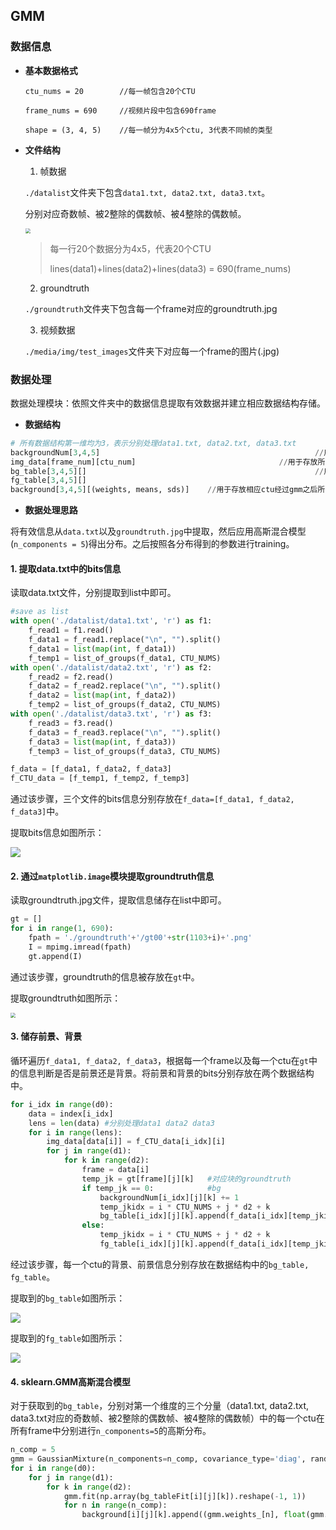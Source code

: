 ## GMM

### 数据信息

* **基本数据格式**

  `ctu_nums = 20        //每一帧包含20个CTU `

  `frame_nums = 690     //视频片段中包含690frame`

  `shape = (3, 4, 5)    //每一帧分为4x5个ctu, 3代表不同帧的类型 `

* **文件结构**

  1. 帧数据

  `./datalist`文件夹下包含`data1.txt, data2.txt, data3.txt`。

  分别对应奇数帧、被2整除的偶数帧、被4整除的偶数帧。

  <img src="http://q4alsq26d.bkt.clouddn.com/2B713EF9-2FE6-458C-A118-27DC8567CCBB.png" style="zoom:50%;" />

  > 每一行20个数据分为4x5，代表20个CTU
  >
  > lines(data1)+lines(data2)+lines(data3) = 690(frame_nums)

  2. groundtruth

  `./groundtruth`文件夹下包含每一个frame对应的groundtruth.jpg

  3. 视频数据

  `./media/img/test_images`文件夹下对应每一个frame的图片(.jpg)

### 数据处理

数据处理模块：依照文件夹中的数据信息提取有效数据并建立相应数据结构存储。

* **数据结构**

```python
# 所有数据结构第一维均为3，表示分别处理data1.txt, data2.txt, data3.txt
backgroundNum[3,4,5] 												//用于存放相应ctu中所含背景的个数
img_data[frame_num][ctu_num]								//用于存放所有frame中所有ctu的bits数
bg_table[3,4,5][] 													//用于存放相应ctu的所有背景bits数
fg_table[3,4,5][]														//用于存放相应ctu的所有前景bits数
background[3,4,5][(weights, means, sds)]    //用于存放相应ctu经过gmm之后所有分布的参数
```

* **数据处理思路**

将有效信息从`data.txt`以及`groundtruth.jpg`中提取，然后应用高斯混合模型(`n_components = 5`)得出分布。之后按照各分布得到的参数进行training。

#### 1. 提取data.txt中的bits信息

读取data.txt文件，分别提取到list中即可。

```python
#save as list
with open('./datalist/data1.txt', 'r') as f1:
    f_read1 = f1.read()
    f_data1 = f_read1.replace("\n", "").split()
    f_data1 = list(map(int, f_data1))
    f_temp1 = list_of_groups(f_data1, CTU_NUMS)
with open('./datalist/data2.txt', 'r') as f2:
    f_read2 = f2.read()
    f_data2 = f_read2.replace("\n", "").split()
    f_data2 = list(map(int, f_data2))
    f_temp2 = list_of_groups(f_data2, CTU_NUMS)
with open('./datalist/data3.txt', 'r') as f3:
    f_read3 = f3.read()
    f_data3 = f_read3.replace("\n", "").split()
    f_data3 = list(map(int, f_data3))
    f_temp3 = list_of_groups(f_data3, CTU_NUMS)

f_data = [f_data1, f_data2, f_data3]
f_CTU_data = [f_temp1, f_temp2, f_temp3]
```

通过该步骤，三个文件的bits信息分别存放在`f_data=[f_data1, f_data2, f_data3]`中。

提取bits信息如图所示：

![](http://q4alsq26d.bkt.clouddn.com/BE9777F7EA7FBFB52A1C9B48E98870E7.jpg)



#### 2. 通过`matplotlib.image`模块提取groundtruth信息

读取groundtruth.jpg文件，提取信息储存在list中即可。

```python
gt = []
for i in range(1, 690):
    fpath = './groundtruth'+'/gt00'+str(1103+i)+'.png'
    I = mpimg.imread(fpath)
    gt.append(I)
```

通过该步骤，groundtruth的信息被存放在`gt`中。

提取groundtruth如图所示：

<img src="http://q4alsq26d.bkt.clouddn.com/gt.png" style="zoom:50%;" />



#### 3. 储存前景、背景

循环遍历`f_data1, f_data2, f_data3`，根据每一个frame以及每一个ctu在`gt`中的信息判断是否是前景还是背景。将前景和背景的bits分别存放在两个数据结构中。

```python
for i_idx in range(d0):
    data = index[i_idx]
    lens = len(data) #分别处理data1 data2 data3
    for i in range(lens):
        img_data[data[i]] = f_CTU_data[i_idx][i]
        for j in range(d1):
            for k in range(d2):
                frame = data[i]
                temp_jk = gt[frame][j][k]   #对应块的groundtruth
                if temp_jk == 0:            #bg
                    backgroundNum[i_idx][j][k] += 1
                    temp_jkidx = i * CTU_NUMS + j * d2 + k
                    bg_table[i_idx][j][k].append(f_data[i_idx][temp_jkidx])
                else:
                    temp_jkidx = i * CTU_NUMS + j * d2 + k
                    fg_table[i_idx][j][k].append(f_data[i_idx][temp_jkidx])
```

经过该步骤，每一个ctu的背景、前景信息分别存放在数据结构中的`bg_table, fg_table`。

提取到的`bg_table`如图所示：

![](http://q4alsq26d.bkt.clouddn.com/bg.png)

提取到的`fg_table`如图所示：

![](http://q4alsq26d.bkt.clouddn.com/fg.jpg)



#### 4. sklearn.GMM高斯混合模型

对于获取到的`bg_table`，分别对第一个维度的三个分量（data1.txt, data2.txt, data3.txt对应的奇数帧、被2整除的偶数帧、被4整除的偶数帧）中的每一个ctu在所有frame中分别进行`n_components=5`的高斯分布。

```python
n_comp = 5
gmm = GaussianMixture(n_components=n_comp, covariance_type='diag', random_state=0)
for i in range(d0):
    for j in range(d1):
        for k in range(d2):
            gmm.fit(np.array(bg_tableFit[i][j][k]).reshape(-1, 1))
            for n in range(n_comp):
                background[i][j][k].append((gmm.weights_[n], float(gmm.means_[n]),float(gmm.covariances_[n])))
```

